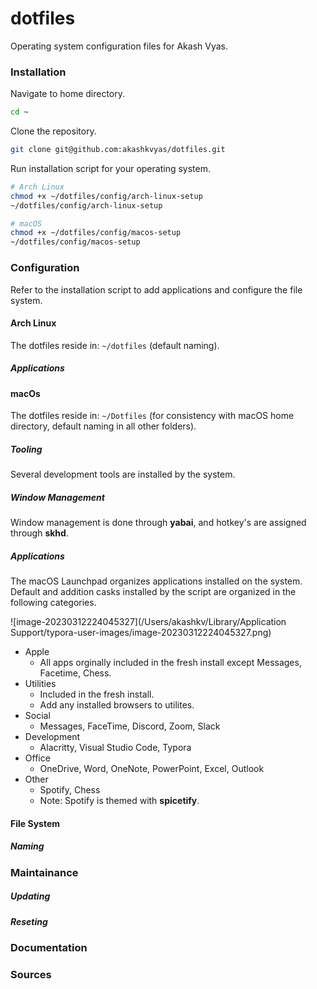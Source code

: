 # dotfiles

Operating system configuration files for Akash Vyas.

### Installation

Navigate to home directory.

```bash
cd ~
```

Clone the repository.

```bash
git clone git@github.com:akashkvyas/dotfiles.git
```

Run installation script for your operating system.

```bash
# Arch Linux
chmod +x ~/dotfiles/config/arch-linux-setup
~/dotfiles/config/arch-linux-setup
```

```bash
# macOS
chmod +x ~/dotfiles/config/macos-setup
~/dotfiles/config/macos-setup
```

### Configuration

Refer to the installation script to add applications and configure the file system.

#### Arch Linux

The dotfiles reside in: `~/dotfiles` (default naming).

##### Applications

#### macOs

The dotfiles reside in: `~/Dotfiles` (for consistency with macOS home directory, default naming in all other folders). 

##### Tooling

Several development tools are installed by the system.

##### Window Management

Window management is done through **yabai**, and hotkey's are assigned through **skhd**.

##### Applications

The macOS Launchpad organizes applications installed on the system. Default and addition casks installed by the script are organized in the following categories.

![image-20230312224045327](/Users/akashkv/Library/Application Support/typora-user-images/image-20230312224045327.png)

- Apple
  - All apps orginally included in the fresh install except Messages, Facetime, Chess.
- Utilities
  - Included in the fresh install.
  - Add any installed browsers to utilites.
- Social
  - Messages, FaceTime, Discord, Zoom, Slack
- Development
  - Alacritty, Visual Studio Code, Typora
- Office
  - OneDrive, Word, OneNote, PowerPoint, Excel, Outlook
- Other
  - Spotify, Chess
  - Note: Spotify is themed with **spicetify**. 

#### File System

##### Naming

### Maintainance

##### Updating

##### Reseting

### Documentation

### Sources

